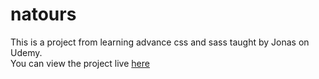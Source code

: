 # natours
This is a project from learning advance css and sass taught by Jonas on Udemy. <br>
You can view the project live [here](https://mikeattara.github.io/natours)

